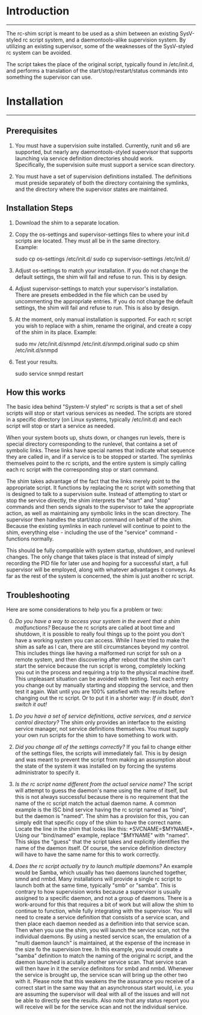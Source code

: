 # Introduction #

---

The rc-shim script is meant to be used as a shim between an existing 
SysV-styled rc script system, and a daemontools-alike supervision 
system.  By utilizing an existing supervisor, some of the weaknesses of 
the SysV-styled rc system can be avoided.

The script takes the place of the original script, typically found in 
/etc/init.d, and performs a translation of the start/stop/restart/status 
commands into something the supervisor can use.



# Installation #

---

## Prerequisites #

1. You must have a supervision suite installed.  Currently, runit and s6 
are supported, but nearly any daemontools-styled supervisor that 
supports launching via service definition directories should work.  
Specifically, the supervision suite must support a service scan 
directory.

2. You must have a set of supervision definitions installed.  The 
definitions must preside separately of both the directory containing the 
symlinks, and the directory where the supervisor states are maintained.

## Installation Steps #

1. Download the shim to a separate location.

2. Copy the os-settings and supervisor-settings files to where your 
init.d scripts are located.  They must all be in the same directory.  
Example:

    sudo cp os-settings /etc/init.d/
    sudo cp supervisor-settings /etc/init.d/

3. Adjust os-settings to match your installation.  If you do not change 
the default settings, the shim will fail and refuse to run.  This is by 
design.

4. Adjust supervisor-settings to match your supervisor's installation.  
There are presets embedded in the file which can be used by uncommenting 
the appropriate entries.  If you do not change the default settings, the 
shim will fail and refuse to run.  This is also by design.

5. At the moment, only manual installation is supported.  For each rc 
script you wish to replace with a shim, rename the original, and create 
a copy of the shim in its place.  Example:

    sudo mv /etc/init.d/snmpd /etc/init.d/snmpd.original
    sudo cp shim /etc/init.d/snmpd

6. Test your results.

    sudo service snmpd restart

## How this works #

The basic idea behind "System-V styled" rc scripts is that a set of 
shell scripts will stop or start various services as needed.  The 
scripts are stored in a specific directory (on Linux systems, typically 
/etc/init.d) and each script will stop or start a service as needed.

When your system boots up, shuts down, or changes run levels, there is 
special directory corresponding to the runlevel, that contains a set of 
symbolic links.  These links have special names that indicate what 
sequence they are called in, and if a service is to be stopped or 
started.  The symlinks themselves point to the rc scripts, and the 
entire system is simply calling each rc script with the corresponding 
stop or start command.

The shim takes advantage of the fact that the links merely point to the 
appropriate script.  It functions by replacing the rc script with 
something that is designed to talk to a supervision suite.  Instead of 
attempting to start or stop the service directly, the shim interprets 
the "start" and "stop" commands and then sends signals to the supervisor 
to take the appropriate action, as well as maintaining any symbolic 
links in the scan directory.  The supervisor then handles the start/stop 
command on behalf of the shim.  Because the existing symlinks in each 
runlevel will continue to point to the shim, everything else - including 
the use of the "service" command - functions normally.

This should be fully compatible with system startup, shutdown, and 
runlevel changes.  The only change that takes place is that instead of 
simply recording the PID file for later use and hoping for a successful 
start, a full supervisor will be employed, along with whatever 
advantages it conveys.  As far as the rest of the system is concerned, 
the shim is just another rc script.


## Troubleshooting #

Here are some considerations to help you fix a problem or two:

0. *Do you have a way to access your system in the event that a shim 
malfunctions?* Because the rc scripts are called at boot time and 
shutdown, it is possible to really foul things up to the point you don't 
have a working system you can access.  While I have tried to make the 
shim as safe as I can, there are still circumstances beyond my control.  
This includes things like having a malformed run script for ssh on a 
remote system, and then discovering after reboot that the shim can't 
start the service because the run script is wrong, completely locking 
you out in the process and requiring a trip to the physical machine 
itself.  This unpleasant situation can be avoided with testing. Test 
each entry you change out by manually starting and stopping the service, 
and then test it again.  Wait until you are 100% satisfied with the 
results before changing out the rc script.  Or to put it in a shorter 
way: *If in doubt, don't switch it out!*

1. *Do you have a set of service definitions, active services, and a 
service control directory?* The shim only provides an interface to the 
existing service manager, not service definitions themselves.  You must 
supply your own run scripts for the shim to have something to work with.

2. *Did you change all of the settings correctly?*  If you fail to change 
either of the settings files, the scripts will immediately fail.  This 
is by design and was meant to prevent the script from making an 
assumption about the state of the system it was installed on by forcing 
the systems administrator to specify it.

3. *Is the rc script name different from the actual service name?* The 
script will attempt to guess the daemon's name using the name of itself, 
but this is not always successful because there is no requirement that 
the name of the rc script match the actual daemon name.  A common 
example is the ISC bind service having the rc script named as "bind", 
but the daemon is "named".  The shim has a provision for this, you can 
simply edit that specific copy of the shim to have the correct name. 
Locate the line in the shim that looks like this: *SVCNAME=$MYNAME*.  
Using our "bind/named" example, replace "$MYNAME" with "named".  This 
skips the "guess" that the script takes and explicitly identifies the 
name of the daemon itself.  Of course, the service definition directory 
will have to have the same name for this to work correctly.

4. *Does the rc script actually try to launch multiple daemons?* An 
example would be Samba, which usually has two daemons launched together, 
smnd and nmbd.  Many installations will provide a single rc script to 
launch both at the same time, typically "smb" or "samba".  This is 
contrary to how supervision works because a supervisor is usually 
assigned to a specific daemon, and not a group of daemons.  There is a 
work-around for this that requires a bit of work but will allow the shim 
to continue to function, while fully integrating with the supervisor. 
You will need to create a service definition that consists of a service 
scan, and then place each daemon needed as a definition into that 
service scan.  Then when you use the shim, you will launch the service 
scan, not the individual daemons.  By using a nested service scan, the 
emulation of a "multi daemon launch" is maintained, at the expense of 
the increase in the size fo the supervision tree.  In this example, you 
would create a "samba" definition to match the naming of the original rc 
script, and the daemon launched is acutally another service scan.  That 
service scan will then have in it the service definitons for smbd and 
nmbd.  Whenever the service is brought up, the service scan will bring 
up the other two with it.  Please note that this weakens the the 
assurance you receive of a correct start in the same way that an 
asynchronous start would, i.e. you are assuming the supervisor will deal 
with all of the issues and will not be able to directly see the results. 
Also note that any status report you will receive will be for the 
service scan and not the individual service.

